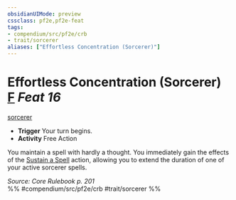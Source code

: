 ```yaml
---
obsidianUIMode: preview
cssclass: pf2e,pf2e-feat
tags:
- compendium/src/pf2e/crb
- trait/sorcerer
aliases: ["Effortless Concentration (Sorcerer)"]
---
```

# Effortless Concentration (Sorcerer)  [F](/rules/core-rulebook/chapter-9-playing-the-game.md#Actions "Free Action") *Feat 16*  
[sorcerer](/rules/traits/sorcerer.md)  

- **Trigger** Your turn begins.
- **Activity** Free Action

You maintain a spell with hardly a thought. You immediately gain the effects of the [Sustain a Spell](/rules/actions/sustain-a-spell.md) action, allowing you to extend the duration of one of your active sorcerer spells.

*Source: Core Rulebook p. 201*  
%% #compendium/src/pf2e/crb #trait/sorcerer %%